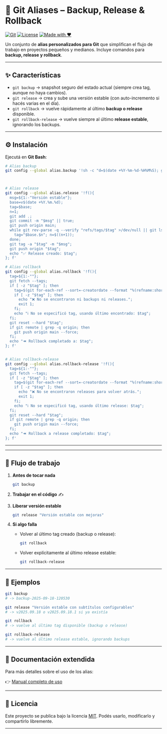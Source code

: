 # 🚀 Git Aliases – Backup, Release & Rollback

[![Git](https://img.shields.io/badge/Git-%23F05032.svg?style=for-the-badge\&logo=git\&logoColor=white)](https://git-scm.com/)
[![License](https://img.shields.io/badge/license-MIT-green.svg?style=for-the-badge)](LICENSE)
[![Made with ♥](https://img.shields.io/badge/Made%20with-♥-red.svg?style=for-the-badge)](#)

Un conjunto de **alias personalizados para Git** que simplifican el flujo de trabajo en proyectos pequeños y medianos.
Incluye comandos para **backup, release y rollback**.

---

## ✨ Características

* `git backup` → snapshot seguro del estado actual (siempre crea tag, aunque no haya cambios).
* `git release` → crea y sube una versión estable (con auto-incremento si hacés varias en el día).
* `git rollback` → vuelve rápidamente al último **backup o release** disponible.
* `git rollback-release` → vuelve siempre al último **release estable**, ignorando los backups.

---

## ⚙️ Instalación

Ejecutá en **Git Bash**:

```bash
# Alias backup
git config --global alias.backup '!sh -c "d=$(date +%Y-%m-%d-%H%M%S); git add .; git diff --cached --quiet || git commit -m \"Backup $d\"; git tag backup-$d; git push origin HEAD; git push origin backup-$d"'



# Alias release
git config --global alias.release '!f(){
  msg=${1:-"Versión estable"};
  base=v$(date +%Y.%m.%d);
  tag=$base;
  n=1;
  git add .;
  git commit -m "$msg" || true;
  git push origin main;
  while git rev-parse -q --verify "refs/tags/$tag" >/dev/null || git ls-remote --tags origin | grep -q "$tag"; do
    tag="$base.$n"; n=$((n+1));
  done;
  git tag -a "$tag" -m "$msg";
  git push origin "$tag";
  echo "✅ Release creado: $tag";
}; f'

# Alias rollback
git config --global alias.rollback '!f(){
  tag=${1:-""};
  git fetch --tags;
  if [ -z "$tag" ]; then
    tag=$(git for-each-ref --sort=-creatordate --format "%(refname:short)" refs/tags | grep -E "^(backup-|release-|v)" | head -n 1);
    if [ -z "$tag" ]; then
      echo "❌ No se encontraron ni backups ni releases.";
      exit 1;
    fi;
    echo "ℹ️ No se especificó tag, usando último encontrado: $tag";
  fi;
  git reset --hard "$tag";
  if git remote | grep -q origin; then
    git push origin main --force;
  fi;
  echo "⏪ Rollback completado a: $tag";
}; f'


# Alias rollback-release
git config --global alias.rollback-release '!f(){
  tag=${1:-""};
  git fetch --tags;
  if [ -z "$tag" ]; then
    tag=$(git for-each-ref --sort=-creatordate --format "%(refname:short)" refs/tags | grep -E "^(release-|v)" | head -n 1);
    if [ -z "$tag" ]; then
      echo "❌ No se encontraron releases para volver atrás.";
      exit 1;
    fi;
    echo "ℹ️ No se especificó tag, usando último release: $tag";
  fi;
  git reset --hard "$tag";
  if git remote | grep -q origin; then
    git push origin main --force;
  fi;
  echo "⏪ Rollback a release completado: $tag";
}; f'


```

---

---

## 🚀 Flujo de trabajo

1. **Antes de tocar nada**

   ```bash
   git backup
   ```

2. **Trabajar en el código** ✍️

3. **Liberar versión estable**

   ```bash
   git release "Versión estable con mejoras"
   ```

4. **Si algo falla**

   * Volver al último tag creado (backup o release):

     ```bash
     git rollback
     ```
   * Volver explícitamente al último release estable:

     ```bash
     git rollback-release
     ```

---

## 📌 Ejemplos

```bash
git backup
# -> backup-2025-09-18-120530

git release "Versión estable con subtítulos configurables"
# -> v2025.09.18 o v2025.09.18.1 si ya existía

git rollback
# -> vuelve al último tag disponible (backup o release)

git rollback-release
# -> vuelve al último release estable, ignorando backups
```

---

## 📖 Documentación extendida

Para más detalles sobre el uso de los alias:

👉 [Manual completo de uso](docs/manual_git.md)

---

## 📄 Licencia

Este proyecto se publica bajo la licencia [MIT](LICENSE).
Podés usarlo, modificarlo y compartirlo libremente.

---
